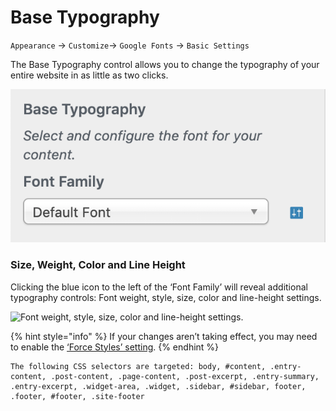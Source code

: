 # Base Typography

`Appearance` → `Customize`→ `Google Fonts` → `Basic Settings`

The Base Typography control allows you to change the typography of your entire website in as little as two clicks.

![](../.gitbook/assets/image%20%285%29.png)

### Size, Weight, Color and Line Height

Clicking the blue icon to the left of the ‘Font Family’ will reveal additional typography controls:  Font weight, style, size, color and line-height settings.

![Font weight, style, size, color and line-height settings.](https://fontsplugin.com/wp-content/uploads/2019/04/reveal-settings.png)

{% hint style="info" %}
If your changes aren’t taking effect, you may need to enable the [‘Force Styles’ setting](../debugging/force-styles-setting.md).
{% endhint %}

```text
The following CSS selectors are targeted: body, #content, .entry-content, .post-content, .page-content, .post-excerpt, .entry-summary, .entry-excerpt, .widget-area, .widget, .sidebar, #sidebar, footer, .footer, #footer, .site-footer
```

